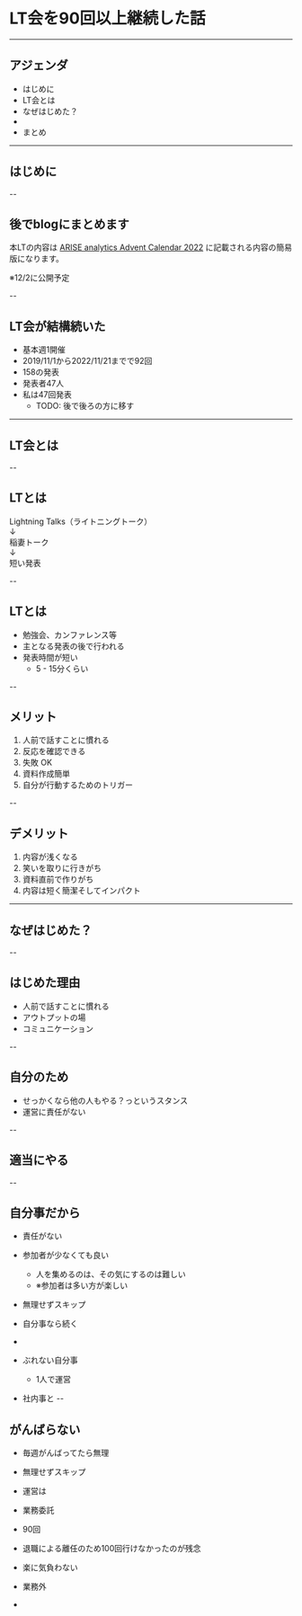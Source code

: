 <style type="text/css">
  .reveal h1,
  .reveal h2,
  .reveal h3,
  .reveal h4,
  .reveal h5,
  .reveal h6 {
    text-transform: none;
  }
</style>

# LT会を90回以上継続した話

---

## アジェンダ

- はじめに
- LT会とは
- なぜはじめた？
- 
- まとめ

---

## はじめに

--

## 後でblogにまとめます

本LTの内容は [ARISE analytics Advent Calendar 2022](https://qiita.com/advent-calendar/2022/arise-analytics) に記載される内容の簡易版になります。

※12/2に公開予定

--

## LT会が結構続いた

- 基本週1開催
- 2019/11/1から2022/11/21までで92回
- 158の発表
- 発表者47人
- 私は47回発表
  - TODO: 後で後ろの方に移す

---

## LT会とは

--

## LTとは

Lightning Talks（ライトニングトーク）  
↓  
稲妻トーク  
↓  
短い発表

--

## LTとは

- 勉強会、カンファレンス等
- 主となる発表の後で行われる
- 発表時間が短い
  - 5 - 15分くらい

--

## メリット

1. 人前で話すことに慣れる
2. 反応を確認できる
3. 失敗 OK
4. 資料作成簡単
5. 自分が行動するためのトリガー

--

## デメリット

1. 内容が浅くなる
2. 笑いを取りに行きがち
3. 資料直前で作りがち
4. 内容は短く簡潔そしてインパクト

---

## なぜはじめた？

--

## はじめた理由
- 人前で話すことに慣れる
- アウトプットの場
- コミュニケーション

--

## 自分のため

- せっかくなら他の人もやる？っというスタンス
- 運営に責任がない

--

## 適当にやる

--

## 自分事だから
- 責任がない
- 参加者が少なくても良い
  - 人を集めるのは、その気にするのは難しい
  - ※参加者は多い方が楽しい
- 無理せずスキップ
- 自分事なら続く


- 

- ぶれない自分事
  - 1人で運営
- 社内事と
--

## がんばらない
- 毎週がんばってたら無理
- 無理せずスキップ
- 運営は



- 業務委託
- 90回
- 退職による離任のため100回行けなかったのが残念
- 楽に気負わない
- 業務外
- 


